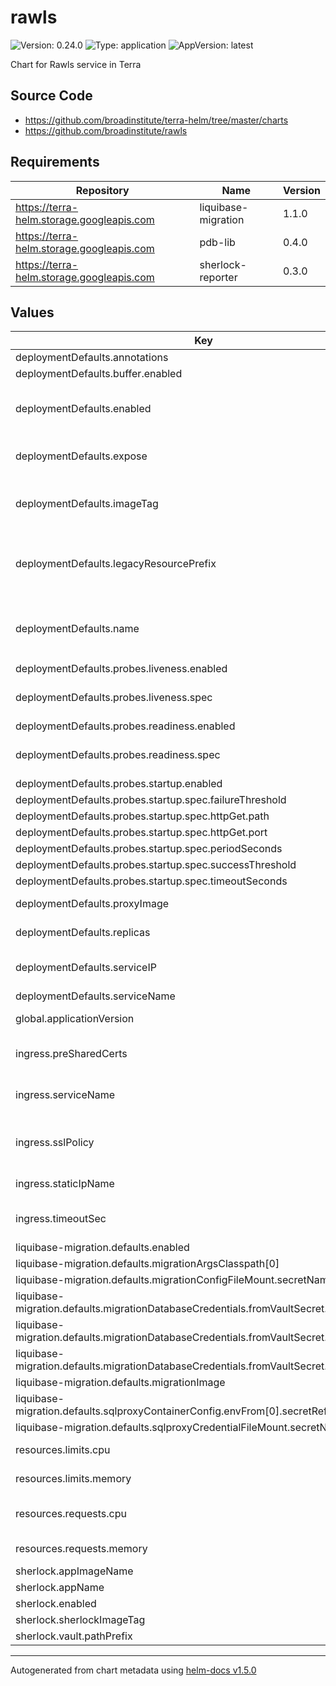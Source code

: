 # rawls

![Version: 0.24.0](https://img.shields.io/badge/Version-0.24.0-informational?style=flat-square) ![Type: application](https://img.shields.io/badge/Type-application-informational?style=flat-square) ![AppVersion: latest](https://img.shields.io/badge/AppVersion-latest-informational?style=flat-square)

Chart for Rawls service in Terra

## Source Code

* <https://github.com/broadinstitute/terra-helm/tree/master/charts>
* <https://github.com/broadinstitute/rawls>

## Requirements

| Repository | Name | Version |
|------------|------|---------|
| https://terra-helm.storage.googleapis.com | liquibase-migration | 1.1.0 |
| https://terra-helm.storage.googleapis.com | pdb-lib | 0.4.0 |
| https://terra-helm.storage.googleapis.com | sherlock-reporter | 0.3.0 |

## Values

| Key | Type | Default | Description |
|-----|------|---------|-------------|
| deploymentDefaults.annotations | object | `{}` |  |
| deploymentDefaults.buffer.enabled | bool | `true` |  |
| deploymentDefaults.enabled | bool | `true` | Whether a declared deployment is enabled. If false, no resources will be created |
| deploymentDefaults.expose | bool | `false` | Whether to create a Service for this deployment |
| deploymentDefaults.imageTag | string | `nil` | Image tag to be used when deploying Pods @default global.applicationVersion |
| deploymentDefaults.legacyResourcePrefix | string | `nil` | What prefix to use to refer to secrets rendered from firecloud-develop @default deploymentDefaults.name |
| deploymentDefaults.name | string | `nil` | A name for the deployment that will be substituted into resource definitions. Example: `"rawls1-reader"` |
| deploymentDefaults.probes.liveness.enabled | bool | `true` |  |
| deploymentDefaults.probes.liveness.spec | object | `{"failureThreshold":30,"httpGet":{"path":"/status","port":8080},"initialDelaySeconds":20,"periodSeconds":10,"successThreshold":1,"timeoutSeconds":5}` | k8s spec of the liveness probe to deploy, if enabled |
| deploymentDefaults.probes.readiness.enabled | bool | `true` |  |
| deploymentDefaults.probes.readiness.spec | object | `{"failureThreshold":6,"httpGet":{"path":"/status","port":8080},"initialDelaySeconds":20,"periodSeconds":10,"successThreshold":1,"timeoutSeconds":5}` | k8s spec of the readiness probe to deploy, if enabled |
| deploymentDefaults.probes.startup.enabled | bool | `true` |  |
| deploymentDefaults.probes.startup.spec.failureThreshold | int | `1080` |  |
| deploymentDefaults.probes.startup.spec.httpGet.path | string | `"/status"` |  |
| deploymentDefaults.probes.startup.spec.httpGet.port | int | `8080` |  |
| deploymentDefaults.probes.startup.spec.periodSeconds | int | `10` |  |
| deploymentDefaults.probes.startup.spec.successThreshold | int | `1` |  |
| deploymentDefaults.probes.startup.spec.timeoutSeconds | int | `5` |  |
| deploymentDefaults.proxyImage | string | `"broadinstitute/openidc-proxy:tcell_3_1_0"` | Image that the OIDC proxy uses |
| deploymentDefaults.replicas | int | `0` | Number of replicas for the deployment |
| deploymentDefaults.serviceIP | string | `nil` | Static IP to use for the Service. If set, service will be of type LoadBalancer |
| deploymentDefaults.serviceName | string | `nil` | What to call the Service |
| global.applicationVersion | string | `"latest"` | What version of the rawls application to deploy |
| ingress.preSharedCerts | list | `[]` | (string) List of pre existing gcp certs to use on ingress |
| ingress.serviceName | string | `"rawls-frontend"` | (string) Name of the rawls service to associate with GKE ingress. |
| ingress.sslPolicy | string | `"tls12-ssl-policy"` | (string) Name of an existing google ssl policy to associate with an ingress frontend-config |
| ingress.staticIpName | string | `nil` | Required. GCP resource name for ingress static ip |
| ingress.timeoutSec | int | `120` | Number of seconds to timeout on requests to the ingress |
| liquibase-migration.defaults.enabled | bool | `false` |  |
| liquibase-migration.defaults.migrationArgsClasspath[0] | string | `"$(find /rawls -name 'rawls*.jar')"` |  |
| liquibase-migration.defaults.migrationConfigFileMount.secretName | string | `"rawls-backend-app-ctmpls"` |  |
| liquibase-migration.defaults.migrationDatabaseCredentials.fromVaultSecret.passwordKey | string | `"slick_db_password"` |  |
| liquibase-migration.defaults.migrationDatabaseCredentials.fromVaultSecret.path | string | `nil` |  |
| liquibase-migration.defaults.migrationDatabaseCredentials.fromVaultSecret.usernameKey | string | `"slick_db_user"` |  |
| liquibase-migration.defaults.migrationImage | string | `"gcr.io/broad-dsp-gcr-public/rawls"` |  |
| liquibase-migration.defaults.sqlproxyContainerConfig.envFrom[0].secretRef.name | string | `"rawls-backend-sqlproxy-env"` |  |
| liquibase-migration.defaults.sqlproxyCredentialFileMount.secretName | string | `"rawls-backend-sqlproxy-ctmpls"` |  |
| resources.limits.cpu | int | `8` | Number of CPU units to limit the deployment to |
| resources.limits.memory | string | `"16Gi"` | Memory to limit the deployment to |
| resources.requests.cpu | int | `8` | Number of CPU units to request for the deployment |
| resources.requests.memory | string | `"16Gi"` | Memory to request for the deployment |
| sherlock.appImageName | string | `"gcr.io/broad-dsp-gcr-public/rawls"` |  |
| sherlock.appName | string | `"rawls"` |  |
| sherlock.enabled | bool | `true` |  |
| sherlock.sherlockImageTag | string | `"v0.0.15"` |  |
| sherlock.vault.pathPrefix | string | `"secret/suitable/sherlock/prod"` |  |

----------------------------------------------
Autogenerated from chart metadata using [helm-docs v1.5.0](https://github.com/norwoodj/helm-docs/releases/v1.5.0)
